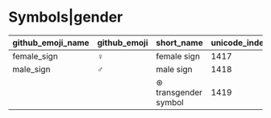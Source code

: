 # Symbols|gender

|github_emoji_name|github_emoji|short_name|unicode_index|
|---|---|---|---|
|female_sign|:female_sign:|female sign|1417|
|male_sign|:male_sign:|male sign|1418|
|||⊛ transgender symbol|1419|
